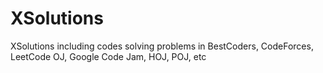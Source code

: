 XSolutions
==========

XSolutions including codes solving problems in BestCoders, CodeForces, LeetCode OJ, Google Code Jam, HOJ, POJ, etc 
